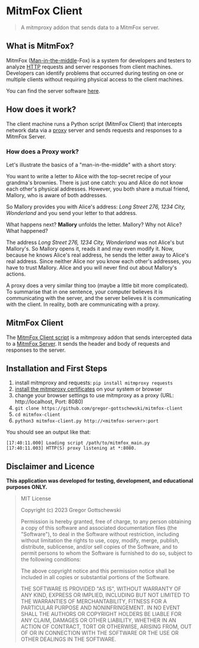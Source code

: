 # MitmFox Client

> A mitmproxy addon that sends data to a MitmFox server.

## What is MitmFox?

MitmFox ([Man-in-the-middle](https://en.wikipedia.org/wiki/Man-in-the-middle_attack)-Fox) is a system for developers
and testers to analyze [HTTP](https://en.wikipedia.org/wiki/HTTP) requests and server responses from client machines.
Developers can identify problems that occurred during testing on one or multiple clients without requiring physical
access to the client machines.

You can find the server software [here](https://github.com/gregor-gottschewski/mitmfox-server).

## How does it work?

The client machine runs a Python script (MitmFox Client) that intercepts network data via a
[proxy](https://en.wikipedia.org/wiki/Proxy_server) server and sends requests and responses to a MitmFox Server.

### How does a Proxy work?

Let's illustrate the basics of a "man-in-the-middle" with a short story:

You want to write a letter to Alice with the top-secret recipe of your grandma's brownies.
There is just one catch: you and Alice do not know each other's physical addresses. However, you both share a mutual
friend, Mallory, who is aware of both addresses.

So Mallory provides you with Alice's address: _Long Street 276, 1234 City, Wonderland_ and you send your letter to
that address.

What happens next? **Mallory** unfolds the letter. Mallory? Why not Alice? What happened?

The address _Long Street 276, 1234 City, Wonderland_ was not Alice's but Mallory's. So Mallory opens it, reads it and
may even modify it. Now, because he knows Alice's real address, he sends the letter away to Alice's real address.
Since neither Alice nor you know each other's addresses, you have to trust Mallory. Alice and you will never find out
about Mallory's actions.

A proxy does a very similar thing too (maybe a little bit more complicated).
To summarise that in one sentence, your computer believes it is communicating with the server, and the server believes
it is communicating with the client. In reality, both are communicating with a proxy.

## MitmFox Client

The [MitmFox Client script](mitmfox_main.py) is a mitmproxy addon that sends intercepted data to a
[MitmFox Server](https://github.com/gregor-gottschewski/mitmfox-server). It sends the header and body of requests
and responses to the server.

## Installation and First Steps

1. install mitmproxy and requests: `pip install mitmproxy requests`
2. [install the mitmproxy certificates](https://docs.mitmproxy.org/stable/concepts-certificates/) on your system or
browser
3. change your browser settings to use mitmproxy as a proxy (URL: http://localhost, Port: 8080)
4. `git clone https://github.com/gregor-gottschewski/mitmfox-client`
5. `cd mitmfox-client`
6. `python3 mitmfox-client.py http://<mitmfox-server>:port`

You should see an output like that:

```
[17:40:11.000] Loading script /path/to/mitmfox_main.py
[17:40:11.003] HTTP(S) proxy listening at *:8080.
```

## Disclaimer and Licence

**This application was developed for testing, development, and educational purposes ONLY.**

> MIT License
>
> Copyright (c) 2023 Gregor Gottschewski
>
> Permission is hereby granted, free of charge, to any person obtaining a copy
> of this software and associated documentation files (the "Software"), to deal
> in the Software without restriction, including without limitation the rights
> to use, copy, modify, merge, publish, distribute, sublicense, and/or sell
> copies of the Software, and to permit persons to whom the Software is
> furnished to do so, subject to the following conditions:
>
> The above copyright notice and this permission notice shall be included in all
> copies or substantial portions of the Software.
>
> THE SOFTWARE IS PROVIDED "AS IS", WITHOUT WARRANTY OF ANY KIND, EXPRESS OR
> IMPLIED, INCLUDING BUT NOT LIMITED TO THE WARRANTIES OF MERCHANTABILITY,
> FITNESS FOR A PARTICULAR PURPOSE AND NONINFRINGEMENT. IN NO EVENT SHALL THE
> AUTHORS OR COPYRIGHT HOLDERS BE LIABLE FOR ANY CLAIM, DAMAGES OR OTHER
> LIABILITY, WHETHER IN AN ACTION OF CONTRACT, TORT OR OTHERWISE, ARISING FROM,
> OUT OF OR IN CONNECTION WITH THE SOFTWARE OR THE USE OR OTHER DEALINGS IN THE
> SOFTWARE.
